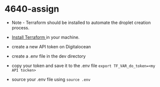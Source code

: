 # 4640-assign
* Note - Terraform should be installed to automate the droplet creation process.

* [Install Terraform ](https://developer.hashicorp.com/terraform/tutorials/aws-get-started/install-cli) in your machine. 
* create a new API token on Digitalocean
* create a .env file in the dev directory
* copy your token and save it to the .env file ``` export TF_VAR_do_token=<my API tocken> ```
* source your .env file using ``` source .env ```

